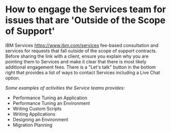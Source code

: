 # How to engage the Services team for issues that are 'Outside of the Scope of Support'

IBM Services https://www.ibm.com/services fee-based consultation and services for requests that fall outside of the scope of support contracts. Before sharing the link with a client, ensure you explain why you are pointing them to Services and make it clear that there is most likely additional engagement fees. There is a "Let's talk" button in the bottom right that provides a list of ways to contact Services including a Live Chat option.

_Some examples of activities the Service teams provides:_

* Performance Tuning an Application
* Performance Tuning an Environment
* Writing Custom Scripts
* Writing Applications
* Designing an Environment
* Migration Planning
